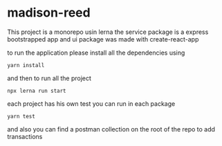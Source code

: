 # madison-reed

This project is a monorepo usin lerna the service package is a express
bootstrapped app and ui package was made with create-react-app

to run the application please install all the dependencies using 
``` 
yarn install
```
and then to run all the project
```
npx lerna run start
```
each project has his own test you can run in each package
```
yarn test
```

and also you can find a postman collection on the
root of the repo to add transactions